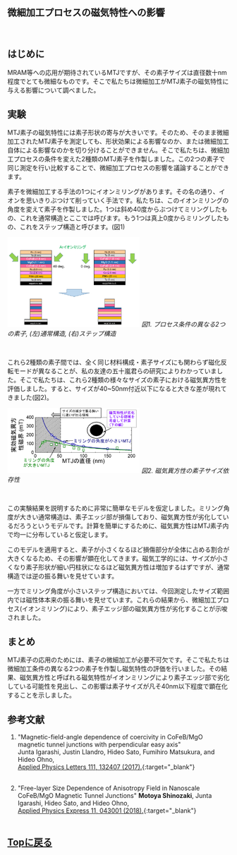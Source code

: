 ## 微細加工プロセスの磁気特性への影響
<br>

## はじめに
MRAM等への応用が期待されているMTJですが、その素子サイズは直径数十nm程度でとても微細なものです。そこで私たちは微細加工がMTJ素子の磁気特性に与える影響について調べました。<br>

## 実験
MTJ素子の磁気特性には素子形状の寄与が大きいです。そのため、そのまま微細加工されたMTJ素子を測定しても、形状効果による影響なのか、または微細加工自体による影響なのかを切り分けることができません。そこで私たちは、微細加工プロセスの条件を変えた2種類のMTJ素子を作製しました。この2つの素子で同じ測定を行い比較することで、微細加工プロセスの影響を議論することができます。<br>

素子を微細加工する手法の1つにイオンミリングがあります。その名の通り、イオンを思いきりぶつけて削っていく手法です。私たちは、このイオンミリングの角度を変えて素子を作製しました。1つは斜め40度からぶつけてミリングしたもの、これを通常構造とここでは呼びます。もう1つは真上0度からミリングしたもの、これをステップ構造と呼びます。(図1)<br>
<p>
<img src="./standard_and_step.png" width="300px" title="device">
<em>図1. プロセス条件の異なる2つの素子, (左)通常構造, (右)ステップ構造</em>
</p><br>

これら2種類の素子間では、全く同じ材料構成・素子サイズにも関わらず磁化反転モードが異なることが、私の友達の五十嵐君らの研究によりわかっていました。そこで私たちは、これら2種類の様々なサイズの素子における磁気異方性を評価しました。すると、サイズが40~50nm付近以下になると大きな差が現れてきました(図2)。<br>
<p>
<img src="./size_dep.png" width="300px" title="size_dep">
<em>図2. 磁気異方性の素子サイズ依存性</em>
</p><br>

この実験結果を説明するために非常に簡単なモデルを仮定しました。ミリング角度が大きい通常構造は、素子エッジ部が損傷しており、磁気異方性が劣化しているだろうというモデルです。計算を簡単にするために、磁気異方性はMTJ素子内で均一に分布していると仮定します。<br>

このモデルを適用すると、素子が小さくなるほど損傷部分が全体に占める割合が大きくなるため、その影響が顕在化してきます。磁気工学的には、サイズが小さくなり素子形状が細い円柱状になるほど磁気異方性は増加するはずですが、通常構造では逆の振る舞いを見せています。<br>

一方でミリング角度が小さいステップ構造においては、今回測定したサイズ範囲内では磁性体本来の振る舞いを見せています。これらの結果から、微細加工プロセス(イオンミリング)により、素子エッジ部の磁気異方性が劣化することが示唆されました。<br>

## まとめ
MTJ素子の応用のためには、素子の微細加工が必要不可欠です。そこで私たちは微細加工条件の異なる2つの素子を作製し磁気特性の評価を行いました。その結果、磁気異方性と呼ばれる磁気特性がイオンミリングにより素子エッジ部で劣化している可能性を見出し、この影響は素子サイズが凡そ40nm以下程度で顕在化することを示しました。

## 参考文献
1. "Magnetic-field-angle dependence of coercivity in CoFeB/MgO magnetic tunnel junctions with perpendicular easy axis"<br>
Junta Igarashi, Justin Llandro, Hideo Sato, Fumihiro Matsukura, and Hideo Ohno,<br>
[Applied Physics Letters 111, 132407 (2017).](https://aip.scitation.org/doi/10.1063/1.5004968){:target="_blank"}<br><br>

1. "Free-layer Size Dependence of Anisotropy Field in Nanoscale CoFeB/MgO Magnetic Tunnel Junctions"
**Motoya Shinozaki**, Junta Igarashi, Hideo Sato, and Hideo Ohno,<br>
[ Applied Physics Express 11, 043001 (2018).](https://iopscience.iop.org/article/10.7567/APEX.11.043001){:target="_blank"}<br><br>

## [Topに戻る](https://motoyashinozaki.github.io/minidora/)